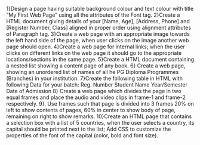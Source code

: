 1}Design a page having suitable background colour and text colour  with title “My First Web Page” using all the attributes of the Font  tag.
2}Create a HTML document giving details of your [Name, Age],  [Address, Phone] and [Register Number, Class] aligned in proper  order using alignment attributes of Paragraph tag.
3}Create a web page with an appropriate image towards the left hand  side of the page, when user clicks on the image another web page  should open.
4}Create a web page for internal links; when the user clicks on different  links on the web page it should go to the appropriate  
locations/sections in the same page.
5}Create a HTML document containing a nested list showing a content  page of any book.
6} Create a web page, showing an unordered list of names of all he PG  Diploma Programmes (Branches) in your institution.
7}Create the following table in HTML with following Data for your  batch: 
Reg. Number Student Name Year/Semester Date of 
Admission
8} Create a web page which divides the page in two equal frames and  place the audio and video clips in frame-1 and frame-2 respectively.
9}. Use frames such that page is divided into 3 frames 20% on left to  show contents of pages, 60% in center to show body of page,  remaining on right to show remarks.
10}Create an HTML page that contains a selection box with a list of 5  countries, when the user selects a country, its capital should be  printed next to the list; Add CSS to customize the properties of the  font of the capital (color, bold and font size).
